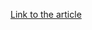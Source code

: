 [Link to the article](https://www.cnbc.com/2021/05/08/what-is-discord-chat-service-fosters-community-expands-beyond-gaming.html)
